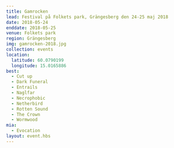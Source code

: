 ```yaml
---
title: Gamrocken
lead: Festival på Folkets park, Grängesberg den 24-25 maj 2018
date: 2018-05-24
enddate: 2018-05-25
venue: Folkets park
region: Grängesberg
img: gamrocken-2018.jpg
collection: events
location:
  latitude: 60.0790199
  longitude: 15.0165886
best:
  - Cut up
  - Dark Funeral
  - Entrails
  - Naglfar
  - Necrophobic
  - Netherbird
  - Rotten Sound
  - The Crown
  - Wormwood
mia:
  - Evocation
layout: event.hbs
---
```

